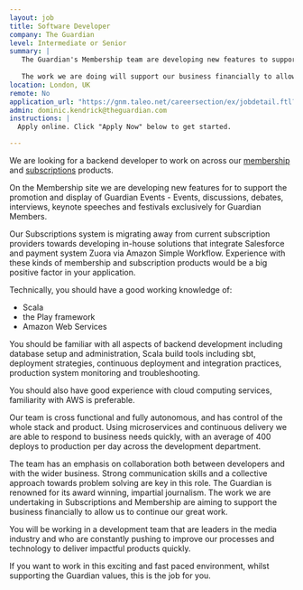 ```yaml
---
layout: job
title: Software Developer
company: The Guardian
level: Intermediate or Senior
summary: |
   The Guardian's Membership team are developing new features to support the promotion of Guardian Events: events, discussions, debates exclusively for Guardian Members. We are developing in-house subscription solutions.
    
   The work we are doing will support our business financially to allow us to continue our great work.  If you want to work in this exciting and fast paced environment, whilst supporting the Guardian values, this is the job for you.
location: London, UK
remote: No
application_url: "https://gnm.taleo.net/careersection/ex/jobdetail.ftl?job=KIN00002J&src=Underscore"
admin: dominic.kendrick@theguardian.com
instructions: |
  Apply online. Click "Apply Now" below to get started.

---
```


<!-- break -->

We are looking for a backend developer to work on across our [membership](https://membership.theguardian.com) and [subscriptions](http://subscribe.theguardian.com) products.

On the Membership site we are developing new features for to support the promotion and display of Guardian Events - Events, discussions, debates, interviews, keynote speeches and festivals exclusively for Guardian Members.

Our Subscriptions system is migrating away from current subscription providers towards developing in-house solutions that integrate Salesforce and payment system Zuora via Amazon Simple Workflow.
Experience with these kinds of membership and subscription products would be a big positive factor in your application.

Technically, you should have a good working knowledge of:

* Scala 
* the Play framework
* Amazon Web Services

You should be familiar with all aspects of backend development including database setup and administration, Scala build tools including sbt, deployment strategies, continuous deployment and integration practices, production system monitoring and troubleshooting.

You should also have good experience with cloud computing services, familiarity with AWS is preferable.

Our team is cross functional and fully autonomous, and has control of the whole stack and product. Using microservices and continuous delivery we are able to respond to business needs quickly, with an average of 400 deploys to production per day across the development department.

The team has an emphasis on collaboration both between developers and with the wider business. Strong communication skills and a collective approach towards problem solving are key in this role.
The Guardian is renowned for its award winning, impartial journalism. The work we are undertaking in Subscriptions and Membership are aiming to support the business financially to allow us to continue our great work.

You will be working in a development team that are leaders in the media industry and who are constantly pushing to improve our processes and technology to deliver impactful products quickly. 

If you want to work in this exciting and fast paced environment, whilst supporting the Guardian values, this is the job for you.
